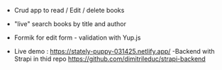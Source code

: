 - Crud app to read / Edit / delete books
- "live" search books by title and author
- Formik for edit form - validation with Yup.js

- Live demo : https://stately-puppy-031425.netlify.app/
-Backend with Strapi in thid repo https://github.com/dimitrileduc/strapi-backend
